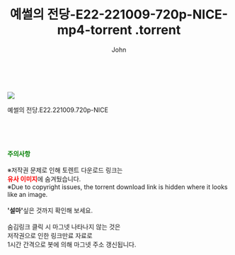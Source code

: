 ﻿---
layout: post
title:  "                   예썰의 전당-E22-221009-720p-NICE-mp4-torrent                .torrent"
author: John
categories: [ TV ]
tags: [  ]
image: https://torrentrj57.com/uploadfile/full/92c301beb53df2455b6f3dec43718ec508a0ae77.jpg 
description: "                   예썰의 전당-E22-221009-720p-NICE-mp4-torrent                 torrent 정보 공유"
toc: true
toc_sticky: true
---

<br>
<p><img src="https://torrentrj57.com/uploadfile/full/92c301beb53df2455b6f3dec43718ec508a0ae77.jpg"/></p>
 예썰의 전당.E22.221009.720p-NICE  
    
<br><br><br>
<p data-ke-size="size16"><b><span style="color: green;">주의사항</span></b><br /><br />※저작권 문제로 인해 토렌트 다운로드 링크는<br /><b><span style="color: red;">유사 이미지</span></b>에 숨겨뒀습니다.<br />※Due to copyright issues, the torrent download link is hidden where it looks like an image.<br /><br /><b>'설마'</b>싶은 것까지 확인해 보세요.<br /><br />숨김링크 클릭 시 마그넷 나타나지 않는 것은<br />저작권으로 인한 링크만료 자료로<br />1시간 간격으로 봇에 의해 마그넷 주소 갱신됩니다.</p>
